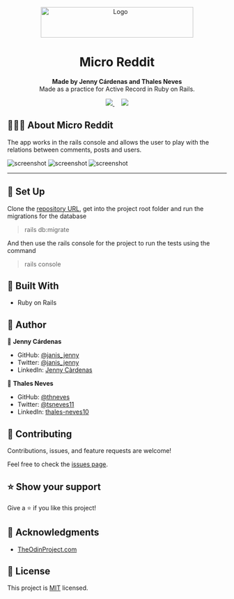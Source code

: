 
<p align="center">
  <a href="https://github.com/jcy2704/oop-ruby">
    <img src="https://res.cloudinary.com/growsurf-prod/image/upload/v1582211139/production/gnysw2objzekbagrqiax.png" alt="Logo" width="350" height="70">
  </a>
</p>

<h1 align="center">Micro Reddit</h1>

<p align="center">
  <strong>Made by Jenny Cárdenas and Thales Neves</strong>
  <br>
   Made as a practice for Active Record in Ruby on Rails.
</p>

<p align="center">
  <a href="https://github.com/kcotrinam/micro-reddit/issues">
    <img src="https://img.shields.io/badge/REPORT%20A%20BUG-purple?style=for-the-badge">
  </a>
   ‎ ‎ ‎ ‎
  <a href="https://github.com/kcotrinam/micro-reddit/issues">
    <img src="https://img.shields.io/badge/Request%20a%20feature-purple?style=for-the-badge">
  </a>
</p>



## 👩🏼‍💻 About Micro Reddit 

The app works in the rails console and allows the user to play with the relations between comments, posts and users.

![screenshot](/screenshot1.png)
![screenshot](/screenshot2.png)
![screenshot](/screenshot3.png)
<hr>


## 🤖 Set Up

Clone the [repository URL](https://github.com/thneves/micro-reddit-app.git), get into the project root folder and run the migrations for the database
> rails db:migrate

And then use the rails console for the project to run the tests using the command
> rails console


## 🔧 Built With

- Ruby on Rails 


## 👥 Author

👤 **Jenny Cárdenas**

- GitHub: [@janis_jenny](https://github.com/janis-jenny)
- Twitter: [@janis_jenny](https://twitter.com/janis_jenny)
- LinkedIn: [Jenny Càrdenas](https://www.linkedin.com/in/paolajenny)

👤 **Thales Neves**

- GitHub: [@thneves](https://github.com/thneves)
- Twitter: [@tsneves11](https://twitter.com/tsneves11)
- LinkedIn: [thales-neves10](https://www.linkedin.com/in/thales-neves10/)


## 🤝 Contributing

Contributions, issues, and feature requests are welcome!

Feel free to check the [issues page](https://github.com/kcotrinam/micro-reddit/issues).



## ⭐ Show your support

Give a ⭐️ if you like this project!



## 📌 Acknowledgments

- [TheOdinProject.com](https://www.theodinproject.com/courses/ruby-on-rails/lessons/building-with-active-record-ruby-on-rails)



## 📝 License

This project is [MIT](https://opensource.org/licenses/MIT) licensed.